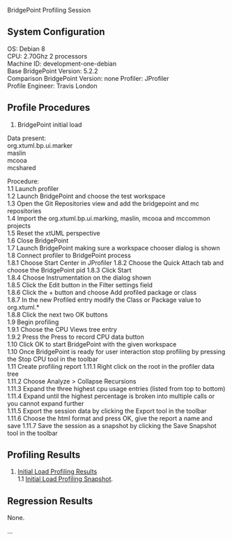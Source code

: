 BridgePoint Profiling Session

System Configuration
-----------
OS: Debian 8   
CPU: 2.70Ghz 2 processors   
Machine ID: development-one-debian   
Base BridgePoint Version: 5.2.2   
Comparison BridgePoint Version: none 
Profiler: JProfiler   
Profile Engineer: Travis London   

Profile Procedures
----------------------
1. BridgePoint initial load   

Data present:   
org.xtuml.bp.ui.marker   
maslin   
mcooa   
mcshared   

Procedure:   
1.1 Launch profiler  
1.2 Launch BridgePoint and choose the test workspace   
1.3 Open the Git Repositories view and add the bridgepoint and mc repositories    
1.4 Import the org.xtuml.bp.ui.marking, maslin, mcooa and mccommon projects   
1.5 Reset the xtUML perspective   
1.6 Close BridgePoint   
1.7 Launch BridgePoint making sure a workspace chooser dialog is shown   
1.8 Connect profiler to BridgePoint process   
1.8.1 Choose Start Center in JProfiler
1.8.2 Choose the Quick Attach tab and choose the BridgePoint pid
1.8.3 Click Start   
1.8.4 Choose Instrumentation on the dialog shown   
1.8.5 Click the Edit button in the Filter settings field   
1.8.6 Click the + button and choose Add profiled package or class   
1.8.7 In the new Profiled entry modify the Class or Package value to org.xtuml.*   
1.8.8 Click the next two OK buttons   
1.9 Begin profiling   
1.9.1 Choose the CPU Views tree entry   
1.9.2 Press the Press to record CPU data button   
1.10 Click OK to start BridgePoint with the given workspace   
1.10 Once BridgePoint is ready for user interaction stop profiling by pressing the Stop CPU tool in the toolbar   
1.11 Create profiling report 
1.11.1 Right click on the root in the profiler data tree    
1.11.2 Choose Analyze > Collapse Recursions   
1.11.3 Expand the three highest cpu usage entries (listed from top to bottom)   
1.11.4 Expand until the highest percentage is broken into multiple calls or you cannot expand further    
1.11.5 Export the session data by clicking the Export tool in the toolbar   
1.11.6 Choose the html format and press OK, give the report a name and save
1.11.7 Save the session as a snapshot by clicking the Save Snapshot tool in the toolbar 
  
Profiling Results   
-------------
1. [Initial Load Profiling Results](https://github/xtuml/bridgepoint/doc-bridgepoint/notes/9111_Profile_BridgePoint/BridgePoint_Profiling_initial_load_v5.2.2.html)      
1.1 [Initial Load Profiling Snapshot](https://github/xtuml/bridgepoint/doc-bridgepoint/notes/9111_Profile_BridgePoint/BridgePoint_Profiling_initial_load_v5.2.2.jps).  

Regression Results   
---------
None.  

...    


